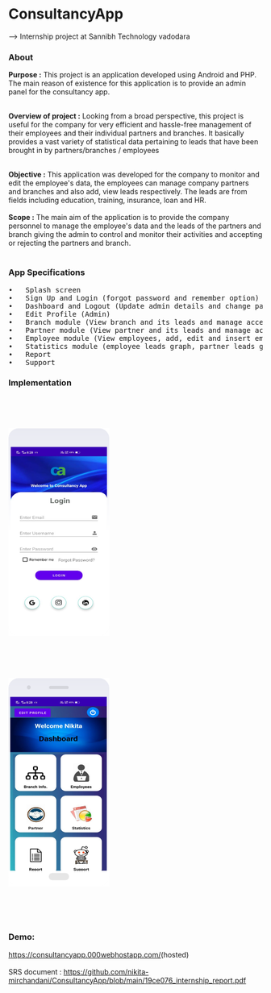 # ConsultancyApp
--> Internship project at Sannibh Technology vadodara 

### About
<b>Purpose :</b>
This project is an application developed using Android and PHP. The main reason of existence for this application is to provide an admin panel for the consultancy app.
<br><br>

<b>Overview of project :</b> 
Looking from a broad perspective, this project is useful for the company for very efficient and hassle-free management of their employees and their individual partners and branches. It basically provides a vast variety of statistical data pertaining to leads that have been brought in by partners/branches / employees<br><br>

<b>Objective :</b> 
This application was developed for the company to monitor and edit the employee's data, the employees can manage company partners and branches and also add, view leads respectively. The leads are from fields including education, training, insurance, loan and HR.
<br><br>
<b>Scope :</b> 
The main aim of the application is to provide the company personnel to manage the employee's data and the leads of the partners and branch giving 	the admin to control and monitor their activities and accepting or rejecting 	the partners and branch.<br><br>


### App Specifications 
<pre>
•	Splash screen
•	Sign Up and Login (forgot password and remember option)
•	Dashboard and Logout (Update admin details and change password)
•	Edit Profile (Admin)
•	Branch module (View branch and its leads and manage accept/reject request)
•	Partner module (View partner and its leads and manage accept/reject request)
•	Employee module (View employees, add, edit and insert employees and view their leads) 
•	Statistics module (employee leads graph, partner leads graph, branch leads graph)
•	Report
•	Support
</pre>

### Implementation 
<br>
<pre>
<br>
<img src="https://github.com/nikita-mirchandani/ConsultancyApp/blob/main/images/Login-1st%20screen.png"
width="200px">
<br>

<br>
<img src="https://github.com/nikita-mirchandani/ConsultancyApp/blob/main/images/Dashboard-2nd%20screen.png"
width="200px">
<br>
<br>
</pre>



### Demo:
<ins>https://consultancyapp.000webhostapp.com/</ins>(hosted)
 <br><br>
 SRS document :
 https://github.com/nikita-mirchandani/ConsultancyApp/blob/main/19ce076_internship_report.pdf
 
